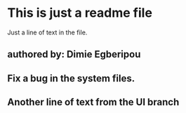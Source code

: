 # This is just a readme file
Just a line of text in the file.
## authored by: Dimie Egberipou
## Fix a bug in the system files.
## Another line of text from the UI branch
